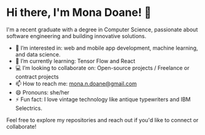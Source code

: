# Hi there, I'm Mona Doane! 👋

I'm a recent graduate with a degree in Computer Science, passionate about software engineering and building innovative solutions.

- 👀 I’m interested in: web and mobile app development, machine learning, and data science.   
- 🌱 I’m currently learning: Tensor Flow and React
- 💻 I’m looking to collaborate on: Open-source projects / Freelance or contract projects
- 📫 How to reach me: mona.n.doane@gmail.com
- 😄 Pronouns: she/her
- ⚡ Fun fact: I love vintage technology like antique typewriters and IBM Selectrics. 

Feel free to explore my repositories and reach out if you'd like to connect or collaborate!

